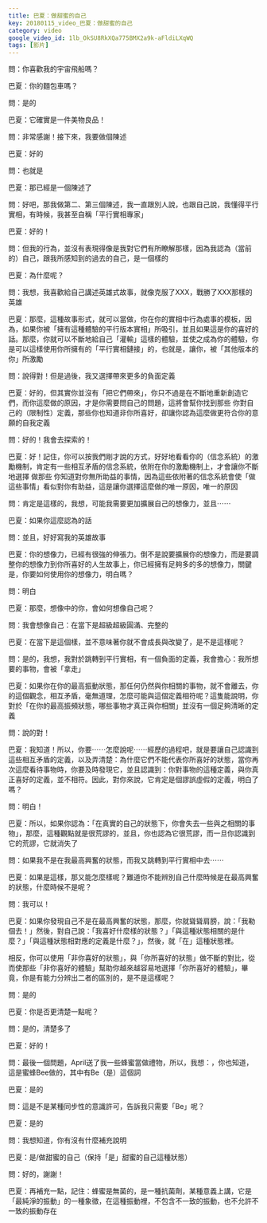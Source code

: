 ```yaml
---
title: 巴夏：做甜蜜的自己
key: 20180115_video_巴夏：做甜蜜的自己
category: video
google_video_id: 1lb_OkSU8RkXQa775BMX2a9k-aFldiLXqWQ
tags: [影片]
---
```


問：你喜歡我的宇宙飛船嗎？

巴夏：你的麵包車嗎？

問：是的

巴夏：它確實是一件美物良品！

問：非常感謝！接下來，我要做個陳述

巴夏：好的

問：也就是

巴夏：那已經是一個陳述了

問：好吧，那我做第二、第三個陳述，我一直跟別人說，也跟自己說，我懂得平行實相，有時候，我甚至自稱「平行實相專家」

巴夏：好的！

問：但我的行為，並沒有表現得像是我對它們有所瞭解那樣，因為我認為（當前的）自己，跟我所感知到的過去的自己，是一個樣的

巴夏：為什麼呢？

問：我想，我喜歡給自己講述英雄式故事，就像克服了XXX，戰勝了XXX那樣的英雄

巴夏：那麼，這種故事形式，就可以當做，你在你的實相中行為處事的模板，因為，如果你被「擁有這種體驗的平行版本實相」所吸引，並且如果這是你的喜好的話。那麼，你就可以不斷地給自己「灌輸」這樣的體驗，並使之成為你的體驗，你是可以這樣使用你所擁有的「平行實相鏈接」的，也就是，讓你，被「其他版本的你」所激勵

問：說得對！但是過後，我又選擇帶來更多的負面定義

巴夏：好的，但其實你並沒有「把它們帶來」，你只不過是在不斷地重新創造它們，而你這麼做的原因，才是你需要問自己的問題，這將會幫你找到那些 你對自己的（限制性）定義，那些你也知道非你所喜好，卻讓你認為這麼做更符合你的意願的自我定義

問：好的！我會去探索的！

巴夏：好！記住，你可以按我們剛才說的方式，好好地看看你的（信念系統）的激勵機制，肯定有一些相互矛盾的信念系統，依附在你的激勵機制上，才會讓你不斷地選擇 做那些 你知道對你無所助益的事情，因為這些依附著的信念系統會使「做這些事情」看似對你有助益，這是讓你選擇這麼做的唯一原因，唯一的原因

問：肯定是這樣的，我想，可能我需要更加擴展自己的想像力，並且⋯⋯

巴夏：如果你這麼認為的話

問：並且，好好寫我的英雄故事

巴夏：你的想像力，已經有很強的伸張力。倒不是說要擴展你的想像力，而是要調整你的想像力到你所喜好的人生故事上，你已經擁有足夠多的多的想像力，關鍵是，你要如何使用你的想像力，明白嗎？

問：明白

巴夏：那麼，想像中的你，會如何想像自己呢？

問：我會想像自己：在當下是超級超級圓滿、完整的

巴夏：在當下是這個樣，並不意味著你就不會成長與改變了，是不是這樣呢？

問：是的，我想，我對於跳轉到平行實相，有一個負面的定義，我會擔心：我所想要的事物，會被「拿走」

巴夏：如果你在你的最高振動狀態，那任何仍然與你相關的事物，就不會離去，你的這個觀念，相互矛盾，毫無道理，怎麼可能與這個定義相符呢？這隻能說明，你對於「在你的最高振頻狀態，哪些事物才真正與你相關」並沒有一個足夠清晰的定義

問：說的對！

巴夏：我知道！所以，你要⋯⋯怎麼說呢⋯⋯經歷的過程吧，就是要讓自己認識到這些相互矛盾的定義，以及弄清楚：為什麼它們不能代表你所喜好的狀態，當你再次這麼看待事物時，你要及時發現它，並且認識到：你對事物的這種定義，與你真正喜好的定義，並不相符。因此，對你來說，它肯定是個謬誤虛假的定義，明白了嗎？

問：明白！

巴夏：所以，如果你認為：「在真實的自己的狀態下，你會失去一些與之相關的事物」，那麼，這種觀點就是很荒謬的，並且，你也認為它很荒謬，而一旦你認識到它的荒謬，它就消失了

問：如果我不是在我最高興奮的狀態，而我又跳轉到平行實相中去⋯⋯

巴夏：如果是這樣，那又能怎麼樣呢？難道你不能辨別自己什麼時候是在最高興奮的狀態，什麼時候不是呢？

問：我可以！

巴夏：如果你發現自己不是在最高興奮的狀態，那麼，你就聳聳肩膀，說：「我勒個去！」然後，對自己說：「我喜好什麼樣的狀態？」「與這種狀態相關的是什麼？」「與這種狀態相對應的定義是什麼？」，然後，就「在」這種狀態裡。

相反，你可以使用「非你喜好的狀態」，與「你所喜好的狀態」做不斷的對比，從而使那些「非你喜好的體驗」幫助你越來越容易地選擇「你所喜好的體驗」，畢竟，你是有能力分辨出二者的區別的，是不是這樣呢？

問：是的

巴夏：你是否更清楚一點呢？

問：是的，清楚多了

巴夏：好的！

問：最後一個問題，April送了我一些蜂蜜當做禮物，所以，我想：，你也知道，這是蜜蜂Bee做的，其中有Be（是）這個詞

巴夏：是的

問：這是不是某種同步性的意識許可，告訴我只需要「Be」呢？

巴夏：是的

問：我想知道，你有沒有什麼補充說明

巴夏：是/做甜蜜的自己（保持「是」甜蜜的自己這種狀態）

問：好的，謝謝！

巴夏：再補充一點，記住：蜂蜜是無菌的，是一種抗菌劑，某種意義上講，它是「最純淨的振動」的一種象徵，在這種振動裡，不包含不一致的振動，也不允許不一致的振動存在
